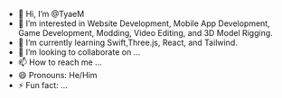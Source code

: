 - 👋 Hi, I’m @TyaeM
- 👀 I’m interested in Website Development, Mobile App Development, Game Development, Modding, Video Editing, and 3D Model Rigging.   
- 🌱 I’m currently learning Swift,Three.js, React, and Tailwind. 
- 💞️ I’m looking to collaborate on ...
- 📫 How to reach me ...
- 😄 Pronouns: He/Him
- ⚡ Fun fact: ...

<!---
TyaeM/TyaeM is a ✨ special ✨ repository because its `README.md` (this file) appears on your GitHub profile.
You can click the Preview link to take a look at your changes.
--->
